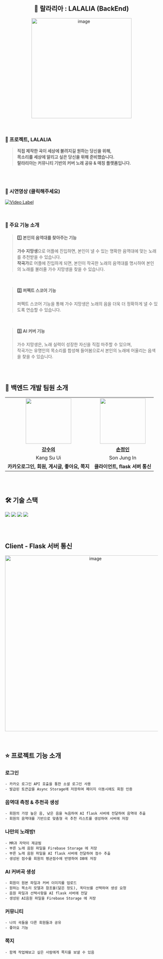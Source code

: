 <div align="center">
  
## 💽 랄라리아 : LALALIA (BackEnd)
<img width="330" alt="image" src="https://github.com/isthisteamisthis/.github/assets/119282494/8e02f14a-df51-469b-ae4c-01a76b61154a">
<br>

</div>
<br>

<br>

### 🎤 프로젝트, LALALIA
>  **직접 제작한 곡이 세상에 불려지길 원하는 당신을 위해,** <br>
>  **목소리를 세상에 알리고 싶은 당신을 위해 준비했습니다.** <br>
>  **랄라리아는 커뮤니티 기반의 커버 노래 공유 & 매칭 플랫폼입니다.**

<br>
<br>

### 🎤 시연영상 (클릭해주세요)

[![Video Label](https://github.com/isthisteamisthis/.github/assets/88484476/5dadb0cc-a594-47aa-bfdd-a9245eb08870)](https://youtu.be/QluGKnN534Y)

<br>

### 🎤 주요 기능 소개
> #### 1️⃣ **본인의 음역대를 찾아주는 기능** <br>
> **가수 지망생**으로 어플에 진입하면, 본인이 낼 수 있는 명확한 음역대에 맞는 노래를 추천받을 수 있습니다. <br>
> **작곡가**로 어플에 진입하게 되면, 본인이 작곡한 노래의 음역대를 명시하여 본인의 노래를 불러줄 가수 지망생을 찾을 수 있습니다.

<br>

> #### 2️⃣ **퍼펙트 스코어 기능** <br>
> 퍼펙트 스코어 기능을 통해 가수 지망생은 노래의 음을 더욱 더 정확하게 낼 수 있도록 연습할 수 있습니다.

<br>

> #### 3️⃣ **AI 커버 기능** <br>
> 가수 지망생은, 노래 실력이 성장한 자신을 직접 마주할 수 있으며, <br>
> 작곡가는 유명인의 목소리를 합성해 들어봄으로서 본인의 노래에 어울리는 음색을 찾을 수 있습니다. <br>

<br>

<br>


## 👋 백엔드 개발 팀원 소개
<div align="center">
<table>
  <tr>
    <td align="center"><a href="https://github.com/numerical43"><img src="https://avatars.githubusercontent.com/numerical43" width="150px;" alt="">
    <td align="center"><a href="https://github.com/Dylan-SonJungin"><img src="https://avatars.githubusercontent.com/silverpoodle" width="150px;" alt="">
  </tr>
  <tr>
    <td align="center"><a href="https://github.com/numerical43"><b>강수의</b></td>
    <td align="center"><a href="https://github.com/silverpoodle"><b>손정인</b></td>
  </tr>
  <tr>
    <td align="center">Kang Su Ui</td>
    <td align="center">Son Jung In</td>
  </tr>
    <tr>
    <td align="center"><strong>카카오로그인, 회원, 게시글, 좋아요, 쪽지</strong></td>
    <td align="center"><strong>클라이언트, flask 서버 통신</strong></td>
  </tr>
</table>
</div>
<br>
<br>

## 🛠 기술 스택
  <img src="https://img.shields.io/badge/java-007396?style=for-the-badge&logo=java&logoColor=white"> <img src="https://img.shields.io/badge/spring-6DB33F?style=for-the-badge&logo=spring&logoColor=white"> <img src="https://img.shields.io/badge/mysql-4479A1?style=for-the-badge&logo=mysql&logoColor=white"> <img src="https://img.shields.io/badge/firebase-FFCA28?style=for-the-badge&logo=firebase&logoColor=white">

<br>
<br>

## Client - Flask 서버 통신
<div align="center">

<img width="580" alt="image" src="https://github.com/isthisteamisthis/lalalia_back/assets/88484476/d9d9d7b1-7c64-4503-a126-801073a6c3ca">

</div>

<br>

<br>

  
## ⭐️ 프로젝트 기능 소개
### 로그인
    - 카카오 로그인 API 호출을 통한 소셜 로그인 사용
    - 발급된 토큰값을 Async Storage에 저장하여 페이지 이동시에도 회원 인증
### 음역대 측정 & 추천곡 생성
    - 회원의 가장 높은 음, 낮은 음을 녹음하여 AI flask 서버에 전달하여 음역대 추출
    - 회원의 음역대를 기반으로 맞춤형 곡 추천 리스트를 생성하여 서버에 저장
### 나만의 노래방!
    - MR과 자막이 제공됨
    - 부른 노래 음원 파일을 Firebase Storage 에 저장
    - 부른 노래 음원 파일을 AI flask 서버에 전달하여 점수 추출
    - 생성된 점수를 회원의 평균점수에 반영하여 DB에 저장

### AI 커버곡 생성
    - 회원이 원본 파일과 커버 이미지를 업로드
    - 원하는 목소리 모델과 참조율(닮은 정도), 옥타브를 선택하여 생성 요청
    - 음원 파일과 선택사항을 AI flask 서버에 전달
    - 생성된 AI음원 파일을 Firebase Storage 에 저장

### 커뮤니티
    - 나의 곡들을 다른 회원들과 공유
    - 좋아요 기능

### 쪽지
    - 함께 작업해보고 싶은 사람에게 쪽지를 보낼 수 있음





